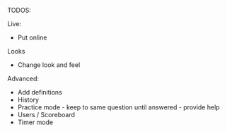 
TODOS:

Live:
- Put online 

Looks 
- Change look and feel 


Advanced:
- Add definitions 
- History 
- Practice mode - keep to same question until answered - provide help 
- Users / Scoreboard 
- Timer mode